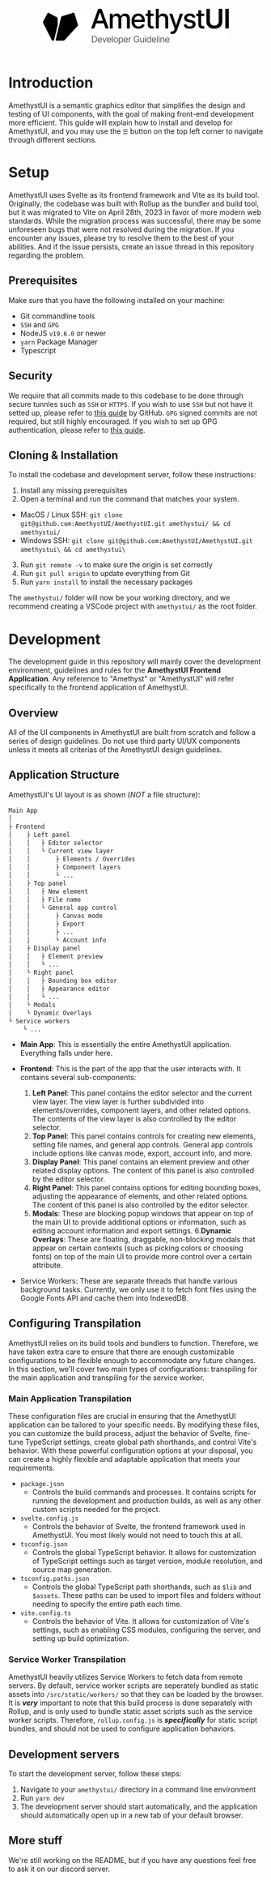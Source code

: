 <br>

<div style="width: 100%;" align="center">
    <picture>
        <source media="(prefers-color-scheme: dark)" srcset="./src/assets/pngs/markdown_assets/amethyst_banner_dev_darkmode.png">
        <source media="(prefers-color-scheme: light)" srcset="./src/assets/pngs/markdown_assets/amethyst_banner_dev_lightmode.png">
        <img alt="AmethystUI" height="70px" src="./src/assets/pngs/markdown_assets/amethyst_banner_dev_lightmode.png">
    </picture>
</div>

<br>

# Introduction

AmethystUI is a semantic graphics editor that simplifies the design and testing of UI components, with the goal of making front-end development more efficient. This guide will explain how to install and develop for AmethystUI, and you may use the `☰` button on the top left corner to navigate through different sections.

# Setup
AmethystUI uses Svelte as its frontend framework and Vite as its build tool. Originally, the codebase was built with Rollup as the bundler and build tool, but it was migrated to Vite on April 28th, 2023 in favor of more modern web standards. While the migration process was successful, there may be some unforeseen bugs that were not resolved during the migration. If you encounter any issues, please try to resolve them to the best of your abilities. And if the issue persists, create an issue thread in this repository regarding the problem.

## Prerequisites
Make sure that you have the following installed on your machine:
- Git commandline tools
- `SSH` and `GPG`
- NodeJS `v19.6.0` or newer
- `yarn` Package Manager
- Typescript

## Security
We require that all commits made to this codebase to be done through secure tunnles such as `SSH` or `HTTPS`. If you wish to use `SSH` but not have it setted up, please refer to [this guide](https://docs.github.com/en/authentication/connecting-to-github-with-ssh/checking-for-existing-ssh-keys) by GitHub. `GPG` signed commits are not required, but still highly encouraged. If you wish to set up GPG authentication, please refer to [this guide](https://docs.github.com/en/authentication/managing-commit-signature-verification/checking-for-existing-gpg-keys).

## Cloning & Installation
To install the codebase and development server, follow these instructions:

1. Install any missing prerequisites
2. Open a terminal and run the command that matches your system.
- MacOS / Linux SSH: `git clone git@github.com:AmethystUI/AmethystUI.git amethystui/ && cd amethystui/`
- Windows SSH: `git clone git@github.com:AmethystUI/AmethystUI.git amethystui\ && cd amethystui\`
3. Run `git remote -v` to make sure the origin is set correctly
4. Run `git pull origin` to update everything from Git
5. Run `yarn install` to install the necessary packages

The `amethystui/` folder will now be your working directory, and we recommend creating a VSCode project with `amethystui/` as the root folder.

# Development
The development guide in this repository will mainly cover the development environment, guidelines and rules for the **AmethystUI Frontend Application**. Any reference to "Amethyst" or "AmethystUI" will refer specifically to the frontend application of AmethystUI.

## Overview
All of the UI components in AmethystUI are built from scratch and follow a series of design guidelines. Do not use third party UI/UX components unless it meets all criterias of the AmethystUI design guidelines.

## Application Structure
AmethystUI's UI layout is as shown (*NOT* a file structure):
```
Main App
│
├ Frontend
│    ├ Left panel
│    │   ├ Editor selector
│    │   └ Current view layer
│    │       ├ Elements / Overrides
│    │       ├ Component layers
│    │       └ ...
│    ├ Top panel
│    │   ├ New element
│    │   ├ File name
│    │   └ General app control
│    │       ├ Canvas mode
│    │       ├ Export
│    │       ├ ...
│    │       └ Account info
│    ├ Display panel
│    │   ├ Element preview
│    │   └ ...
│    └ Right panel
│    │   ├ Bounding box editor
│    │   ├ Appearance editor
│    │   └ ...
│    └ Modals
│    └ Dynamic Overlays
└ Service workers
    └ ...
```

- **Main App**: This is essentially the entire AmethystUI application. Everything falls under here.

- **Frontend**: This is the part of the app that the user interacts with. It contains several sub-components:
    1. **Left Panel**: This panel contains the editor selector and the current view layer. The view layer is further subdivided into elements/overrides, component layers, and other related options. The contents of the view layer is also controlled by the editor selector.
    2. **Top Panel**: This panel contains controls for creating new elements, setting file names, and general app controls. General app controls include options like canvas mode, export, account info, and more.
    3. **Display Panel**: This panel contains an element preview and other related display options. The content of this panel is also controlled by the editor selector.
    4. **Right Panel**: This panel contains options for editing bounding boxes, adjusting the appearance of elements, and other related options. The content of this panel is also controlled by the editor selector.
    5. **Modals**: These are blocking popup windows that appear on top of the main UI to provide additional options or information, such as editing account information and export settings.
    6.**Dynamic Overlays**: These are floating, draggable, non-blocking modals that appear on certain contexts (such as picking colors or choosing fonts) on top of the main UI to provide more control over a certain attribute.
- Service Workers: These are separate threads that handle various background tasks. Currently, we only use it to fetch font files using the Google Fonts API and cache them into IndexedDB.

## Configuring Transpilation

AmethystUI relies on its build tools and bundlers to function. Therefore, we have taken extra care to ensure that there are enough customizable configurations to be flexible enough to accommodate any future changes. In this section, we'll cover two main types of configurations: transpiling for the main application and transpiling for the service worker.

### Main Application Transpilation

These configuration files are crucial in ensuring that the AmethystUI application can be tailored to your specific needs. By modifying these files, you can customize the build process, adjust the behavior of Svelte, fine-tune TypeScript settings, create global path shorthands, and control Vite's behavior. With these powerful configuration options at your disposal, you can create a highly flexible and adaptable application that meets your requirements.

- `package.json`
    -  Controls the build commands and processes. It contains scripts for running the development and production builds, as well as any other custom scripts needed for the project.
- `svelte.config.js`
    - Controls the behavior of Svelte, the frontend framework used in AmethystUI. You most likely would not need to touch this at all.
- `tsconfig.json`
    - Controls the global TypeScript behavior. It allows for customization of TypeScript settings such as target version, module resolution, and source map generation.
- `tsconfig.paths.json`
    - Controls the global TypeScript path shorthands, such as `$lib` and `$assets`. These paths can be used to import files and folders without needing to specify the entire path each time.
- `vite.config.ts`
    - Controls the behavior of Vite. It allows for customization of Vite's settings, such as enabling CSS modules, configuring the server, and setting up build optimization.

### Service Worker Transpilation

AmethystUI heavily utilizes Service Workers to fetch data from remote servers. By default, service worker scripts are seperately bundled as static assets into `/src/static/workers/` so that they can be loaded by the browser. It is ***very*** important to note that this build process is done separately with Rollup, and is only used to bundle static asset scripts such as the service worker scripts. Therefore, `rollup.config.js` is ***specifically*** for static script bundles, and should not be used to configure application behaviors.

## Development servers

To start the development server, follow these steps:
1. Navigate to your `amethystui/` directory in a command line environment
2. Run `yarn dev`
3. The development server should start automatically, and the application should automatically open up in a new tab of your default browser.

## More stuff
We're still working on the README, but if you have any questions feel free to ask it on our discord server.
